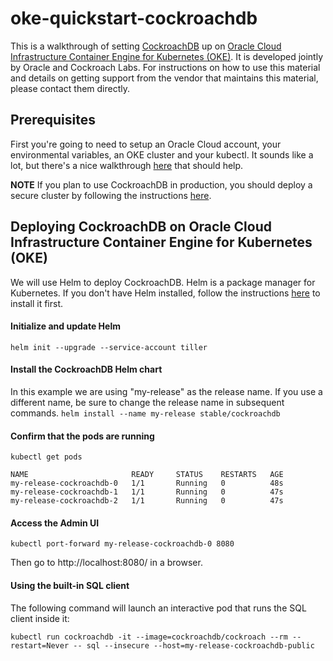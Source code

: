 # oke-quickstart-cockroachdb
This is a walkthrough of setting [CockroachDB](https://github.com/cockroachdb/cockroach) up on [Oracle Cloud Infrastructure Container Engine for Kubernetes (OKE)](https://cloud.oracle.com/containers/kubernetes-engine). It is developed jointly by Oracle and Cockroach Labs.  For instructions on how to use this material and details on getting support from the vendor that maintains this material, please contact them directly.

## Prerequisites
First you're going to need to setup an Oracle Cloud account, your environmental variables, an OKE cluster and your kubectl.  It sounds like a lot, but there's a nice walkthrough [here](https://github.com/oracle/oke-quickstart-prerequisites) that should help.

**NOTE** If you plan to use CockroachDB in production, you should deploy a secure cluster by following the instructions [here](https://www.cockroachlabs.com/docs/stable/orchestrate-cockroachdb-with-kubernetes.html).

## Deploying CockroachDB on Oracle Cloud Infrastructure Container Engine for Kubernetes (OKE)
We will use Helm to deploy CockroachDB. Helm is a package manager for Kubernetes. If you don't have Helm installed, follow the instructions [here](https://helm.sh/docs/using_helm/#installing-helm) to install it first.

#### Initialize and update Helm
`helm init --upgrade --service-account tiller`

#### Install the CockroachDB Helm chart
In this example we are using "my-release" as the release name. If you use a different name, be sure to change the release name in subsequent commands.
`helm install --name my-release stable/cockroachdb`

#### Confirm that the pods are running
`kubectl get pods`

```
NAME                       READY     STATUS    RESTARTS   AGE
my-release-cockroachdb-0   1/1       Running   0          48s
my-release-cockroachdb-1   1/1       Running   0          47s
my-release-cockroachdb-2   1/1       Running   0          47s
```

#### Access the Admin UI
`kubectl port-forward my-release-cockroachdb-0 8080`

Then go to http://localhost:8080/ in a browser.

#### Using the built-in SQL client
The following command will launch an interactive pod that runs the SQL client inside it:

`kubectl run cockroachdb -it --image=cockroachdb/cockroach --rm --restart=Never -- sql --insecure --host=my-release-cockroachdb-public`
